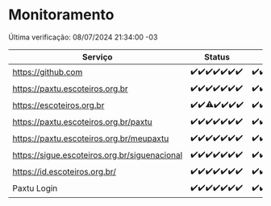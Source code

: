 # Monitoramento

Última verificação: 08/07/2024 21:34:00 -03

|Serviço|Status|Últimas 24h|
|---|---|---|
|https://github.com|<span title="2024-07-01: OK=23">✔️</span><span title="2024-07-02: OK=24">✔️</span><span title="2024-07-03: OK=24">✔️</span><span title="2024-07-04: OK=24">✔️</span><span title="2024-07-05: OK=24">✔️</span><span title="2024-07-06: OK=24">✔️</span><span title="2024-07-07: OK=23">✔️</span>|<span title="07/07/2024 21:35:00 -03 : 200">✔️</span><span title="07/07/2024 22:57:00 -03 : 200">✔️</span><span title="07/07/2024 23:30:00 -03 : 200">✔️</span><span title="08/07/2024 00:09:00 -03 : 200">✔️</span><span title="08/07/2024 01:10:00 -03 : 200">✔️</span><span title="08/07/2024 02:09:00 -03 : 200">✔️</span><span title="08/07/2024 03:11:00 -03 : 200">✔️</span><span title="08/07/2024 04:08:00 -03 : 200">✔️</span><span title="08/07/2024 05:10:00 -03 : 200">✔️</span><span title="08/07/2024 06:08:00 -03 : 200">✔️</span><span title="08/07/2024 07:08:00 -03 : 200">✔️</span><span title="08/07/2024 08:07:00 -03 : 200">✔️</span><span title="08/07/2024 09:13:00 -03 : 200">✔️</span><span title="08/07/2024 10:10:00 -03 : 200">✔️</span><span title="08/07/2024 11:07:00 -03 : 200">✔️</span><span title="08/07/2024 12:07:00 -03 : 200">✔️</span><span title="08/07/2024 13:08:00 -03 : 200">✔️</span><span title="08/07/2024 14:06:00 -03 : 200">✔️</span><span title="08/07/2024 15:09:00 -03 : 200">✔️</span><span title="08/07/2024 16:04:00 -03 : 200">✔️</span><span title="08/07/2024 17:08:00 -03 : 200">✔️</span><span title="08/07/2024 18:07:00 -03 : 200">✔️</span><span title="08/07/2024 19:07:00 -03 : 200">✔️</span><span title="08/07/2024 20:07:00 -03 : 200">✔️</span><span title="08/07/2024 21:34:00 -03 : 200">✔️</span>|
|https://paxtu.escoteiros.org.br|<span title="2024-07-01: OK=23">✔️</span><span title="2024-07-02: OK=24">✔️</span><span title="2024-07-03: OK=24">✔️</span><span title="2024-07-04: OK=24">✔️</span><span title="2024-07-05: OK=24">✔️</span><span title="2024-07-06: OK=24">✔️</span><span title="2024-07-07: OK=23">✔️</span>|<span title="07/07/2024 21:35:00 -03 : 200">✔️</span><span title="07/07/2024 22:57:00 -03 : 200">✔️</span><span title="07/07/2024 23:30:00 -03 : 200">✔️</span><span title="08/07/2024 00:09:00 -03 : 200">✔️</span><span title="08/07/2024 01:10:00 -03 : 200">✔️</span><span title="08/07/2024 02:09:00 -03 : 200">✔️</span><span title="08/07/2024 03:11:00 -03 : 200">✔️</span><span title="08/07/2024 04:08:00 -03 : 200">✔️</span><span title="08/07/2024 05:10:00 -03 : 200">✔️</span><span title="08/07/2024 06:08:00 -03 : 200">✔️</span><span title="08/07/2024 07:08:00 -03 : 200">✔️</span><span title="08/07/2024 08:07:00 -03 : 200">✔️</span><span title="08/07/2024 09:13:00 -03 : 200">✔️</span><span title="08/07/2024 10:10:00 -03 : 200">✔️</span><span title="08/07/2024 11:07:00 -03 : 200">✔️</span><span title="08/07/2024 12:07:00 -03 : 200">✔️</span><span title="08/07/2024 13:08:00 -03 : 200">✔️</span><span title="08/07/2024 14:06:00 -03 : 200">✔️</span><span title="08/07/2024 15:09:00 -03 : 200">✔️</span><span title="08/07/2024 16:04:00 -03 : 200">✔️</span><span title="08/07/2024 17:08:00 -03 : 200">✔️</span><span title="08/07/2024 18:07:00 -03 : 200">✔️</span><span title="08/07/2024 19:07:00 -03 : 200">✔️</span><span title="08/07/2024 20:07:00 -03 : 200">✔️</span><span title="08/07/2024 21:34:00 -03 : 200">✔️</span>|
|https://escoteiros.org.br|<span title="2024-07-01: OK=23">✔️</span><span title="2024-07-02: OK=24">✔️</span><span title="2024-07-03: OK=23, Falhas=1">⚠️</span><span title="2024-07-04: OK=24">✔️</span><span title="2024-07-05: OK=24">✔️</span><span title="2024-07-06: OK=24">✔️</span><span title="2024-07-07: OK=23">✔️</span>|<span title="07/07/2024 21:35:00 -03 : 200">✔️</span><span title="07/07/2024 22:57:00 -03 : 200">✔️</span><span title="07/07/2024 23:30:00 -03 : 200">✔️</span><span title="08/07/2024 00:09:00 -03 : 200">✔️</span><span title="08/07/2024 01:10:00 -03 : 200">✔️</span><span title="08/07/2024 02:09:00 -03 : 200">✔️</span><span title="08/07/2024 03:11:00 -03 : 200">✔️</span><span title="08/07/2024 04:08:00 -03 : 200">✔️</span><span title="08/07/2024 05:10:00 -03 : 200">✔️</span><span title="08/07/2024 06:08:00 -03 : 200">✔️</span><span title="08/07/2024 07:08:00 -03 : 200">✔️</span><span title="08/07/2024 08:07:00 -03 : 200">✔️</span><span title="08/07/2024 09:13:00 -03 : 200">✔️</span><span title="08/07/2024 10:10:00 -03 : 200">✔️</span><span title="08/07/2024 11:07:00 -03 : 200">✔️</span><span title="08/07/2024 12:07:00 -03 : 200">✔️</span><span title="08/07/2024 13:08:00 -03 : 200">✔️</span><span title="08/07/2024 14:06:00 -03 : 200">✔️</span><span title="08/07/2024 15:09:00 -03 : 200">✔️</span><span title="08/07/2024 16:04:00 -03 : 200">✔️</span><span title="08/07/2024 17:08:00 -03 : 200">✔️</span><span title="08/07/2024 18:07:00 -03 : 200">✔️</span><span title="08/07/2024 19:07:00 -03 : 200">✔️</span><span title="08/07/2024 20:07:00 -03 : 200">✔️</span><span title="08/07/2024 21:34:00 -03 : 200">✔️</span>|
|https://paxtu.escoteiros.org.br/paxtu|<span title="2024-07-01: OK=23">✔️</span><span title="2024-07-02: OK=24">✔️</span><span title="2024-07-03: OK=24">✔️</span><span title="2024-07-04: OK=24">✔️</span><span title="2024-07-05: OK=24">✔️</span><span title="2024-07-06: OK=24">✔️</span><span title="2024-07-07: OK=23">✔️</span>|<span title="07/07/2024 21:35:00 -03 : 200">✔️</span><span title="07/07/2024 22:57:00 -03 : 200">✔️</span><span title="07/07/2024 23:30:00 -03 : 200">✔️</span><span title="08/07/2024 00:09:00 -03 : 200">✔️</span><span title="08/07/2024 01:10:00 -03 : 200">✔️</span><span title="08/07/2024 02:09:00 -03 : 200">✔️</span><span title="08/07/2024 03:11:00 -03 : 200">✔️</span><span title="08/07/2024 04:08:00 -03 : 200">✔️</span><span title="08/07/2024 05:10:00 -03 : 200">✔️</span><span title="08/07/2024 06:08:00 -03 : 200">✔️</span><span title="08/07/2024 07:08:00 -03 : 200">✔️</span><span title="08/07/2024 08:07:00 -03 : 200">✔️</span><span title="08/07/2024 09:13:00 -03 : 200">✔️</span><span title="08/07/2024 10:10:00 -03 : 200">✔️</span><span title="08/07/2024 11:07:00 -03 : 200">✔️</span><span title="08/07/2024 12:07:00 -03 : 200">✔️</span><span title="08/07/2024 13:08:00 -03 : 200">✔️</span><span title="08/07/2024 14:06:00 -03 : 200">✔️</span><span title="08/07/2024 15:09:00 -03 : 200">✔️</span><span title="08/07/2024 16:04:00 -03 : 200">✔️</span><span title="08/07/2024 17:08:00 -03 : 0">❌</span><span title="08/07/2024 18:07:00 -03 : 200">✔️</span><span title="08/07/2024 19:07:00 -03 : 200">✔️</span><span title="08/07/2024 20:07:00 -03 : 200">✔️</span><span title="08/07/2024 21:34:00 -03 : 200">✔️</span>|
|https://paxtu.escoteiros.org.br/meupaxtu|<span title="2024-07-01: OK=23">✔️</span><span title="2024-07-02: OK=24">✔️</span><span title="2024-07-03: OK=24">✔️</span><span title="2024-07-04: OK=24">✔️</span><span title="2024-07-05: OK=24">✔️</span><span title="2024-07-06: OK=24">✔️</span><span title="2024-07-07: OK=23">✔️</span>|<span title="07/07/2024 21:35:00 -03 : 200">✔️</span><span title="07/07/2024 22:57:00 -03 : 200">✔️</span><span title="07/07/2024 23:30:00 -03 : 200">✔️</span><span title="08/07/2024 00:09:00 -03 : 200">✔️</span><span title="08/07/2024 01:10:00 -03 : 200">✔️</span><span title="08/07/2024 02:09:00 -03 : 200">✔️</span><span title="08/07/2024 03:11:00 -03 : 200">✔️</span><span title="08/07/2024 04:08:00 -03 : 200">✔️</span><span title="08/07/2024 05:10:00 -03 : 200">✔️</span><span title="08/07/2024 06:08:00 -03 : 200">✔️</span><span title="08/07/2024 07:08:00 -03 : 200">✔️</span><span title="08/07/2024 08:07:00 -03 : 200">✔️</span><span title="08/07/2024 09:13:00 -03 : 200">✔️</span><span title="08/07/2024 10:10:00 -03 : 200">✔️</span><span title="08/07/2024 11:07:00 -03 : 200">✔️</span><span title="08/07/2024 12:07:00 -03 : 200">✔️</span><span title="08/07/2024 13:08:00 -03 : 200">✔️</span><span title="08/07/2024 14:06:00 -03 : 200">✔️</span><span title="08/07/2024 15:09:00 -03 : 200">✔️</span><span title="08/07/2024 16:04:00 -03 : 200">✔️</span><span title="08/07/2024 17:08:00 -03 : 200">✔️</span><span title="08/07/2024 18:07:00 -03 : 200">✔️</span><span title="08/07/2024 19:07:00 -03 : 200">✔️</span><span title="08/07/2024 20:07:00 -03 : 200">✔️</span><span title="08/07/2024 21:34:00 -03 : 200">✔️</span>|
|https://sigue.escoteiros.org.br/siguenacional|<span title="2024-07-01: OK=23">✔️</span><span title="2024-07-02: OK=24">✔️</span><span title="2024-07-03: OK=24">✔️</span><span title="2024-07-04: OK=24">✔️</span><span title="2024-07-05: OK=24">✔️</span><span title="2024-07-06: OK=24">✔️</span><span title="2024-07-07: OK=23">✔️</span>|<span title="07/07/2024 21:35:00 -03 : 200">✔️</span><span title="07/07/2024 22:57:00 -03 : 200">✔️</span><span title="07/07/2024 23:30:00 -03 : 200">✔️</span><span title="08/07/2024 00:09:00 -03 : 200">✔️</span><span title="08/07/2024 01:10:00 -03 : 200">✔️</span><span title="08/07/2024 02:09:00 -03 : 200">✔️</span><span title="08/07/2024 03:11:00 -03 : 200">✔️</span><span title="08/07/2024 04:08:00 -03 : 200">✔️</span><span title="08/07/2024 05:10:00 -03 : 200">✔️</span><span title="08/07/2024 06:08:00 -03 : 200">✔️</span><span title="08/07/2024 07:08:00 -03 : 200">✔️</span><span title="08/07/2024 08:07:00 -03 : 200">✔️</span><span title="08/07/2024 09:13:00 -03 : 200">✔️</span><span title="08/07/2024 10:10:00 -03 : 200">✔️</span><span title="08/07/2024 11:07:00 -03 : 200">✔️</span><span title="08/07/2024 12:07:00 -03 : 200">✔️</span><span title="08/07/2024 13:08:00 -03 : 200">✔️</span><span title="08/07/2024 14:06:00 -03 : 200">✔️</span><span title="08/07/2024 15:09:00 -03 : 200">✔️</span><span title="08/07/2024 16:04:00 -03 : 200">✔️</span><span title="08/07/2024 17:08:00 -03 : 200">✔️</span><span title="08/07/2024 18:07:00 -03 : 200">✔️</span><span title="08/07/2024 19:07:00 -03 : 200">✔️</span><span title="08/07/2024 20:07:00 -03 : 200">✔️</span><span title="08/07/2024 21:34:00 -03 : 200">✔️</span>|
|https://id.escoteiros.org.br/|<span title="2024-07-01: OK=23">✔️</span><span title="2024-07-02: OK=24">✔️</span><span title="2024-07-03: OK=24">✔️</span><span title="2024-07-04: OK=24">✔️</span><span title="2024-07-05: OK=24">✔️</span><span title="2024-07-06: OK=24">✔️</span><span title="2024-07-07: OK=23">✔️</span>|<span title="07/07/2024 21:35:00 -03 : 200">✔️</span><span title="07/07/2024 22:57:00 -03 : 200">✔️</span><span title="07/07/2024 23:30:00 -03 : 200">✔️</span><span title="08/07/2024 00:09:00 -03 : 200">✔️</span><span title="08/07/2024 01:10:00 -03 : 200">✔️</span><span title="08/07/2024 02:09:00 -03 : 200">✔️</span><span title="08/07/2024 03:11:00 -03 : 200">✔️</span><span title="08/07/2024 04:08:00 -03 : 200">✔️</span><span title="08/07/2024 05:10:00 -03 : 200">✔️</span><span title="08/07/2024 06:08:00 -03 : 200">✔️</span><span title="08/07/2024 07:08:00 -03 : 200">✔️</span><span title="08/07/2024 08:07:00 -03 : 200">✔️</span><span title="08/07/2024 09:13:00 -03 : 200">✔️</span><span title="08/07/2024 10:10:00 -03 : 200">✔️</span><span title="08/07/2024 11:07:00 -03 : 200">✔️</span><span title="08/07/2024 12:07:00 -03 : 200">✔️</span><span title="08/07/2024 13:08:00 -03 : 200">✔️</span><span title="08/07/2024 14:06:00 -03 : 200">✔️</span><span title="08/07/2024 15:09:00 -03 : 200">✔️</span><span title="08/07/2024 16:04:00 -03 : 200">✔️</span><span title="08/07/2024 17:08:00 -03 : 200">✔️</span><span title="08/07/2024 18:07:00 -03 : 200">✔️</span><span title="08/07/2024 19:07:00 -03 : 200">✔️</span><span title="08/07/2024 20:07:00 -03 : 200">✔️</span><span title="08/07/2024 21:34:00 -03 : 200">✔️</span>|
|Paxtu Login|<span title="2024-07-01: OK=23">✔️</span><span title="2024-07-02: OK=24">✔️</span><span title="2024-07-03: OK=24">✔️</span><span title="2024-07-04: OK=24">✔️</span><span title="2024-07-05: OK=24">✔️</span><span title="2024-07-06: OK=24">✔️</span><span title="2024-07-07: OK=23">✔️</span>|<span title="07/07/2024 21:35:00 -03 : 200">✔️</span><span title="07/07/2024 22:57:00 -03 : 200">✔️</span><span title="07/07/2024 23:30:00 -03 : 200">✔️</span><span title="08/07/2024 00:09:00 -03 : 200">✔️</span><span title="08/07/2024 01:10:00 -03 : 200">✔️</span><span title="08/07/2024 02:09:00 -03 : 200">✔️</span><span title="08/07/2024 03:11:00 -03 : 200">✔️</span><span title="08/07/2024 04:08:00 -03 : 200">✔️</span><span title="08/07/2024 05:10:00 -03 : 200">✔️</span><span title="08/07/2024 06:08:00 -03 : 200">✔️</span><span title="08/07/2024 07:08:00 -03 : 200">✔️</span><span title="08/07/2024 08:07:00 -03 : 200">✔️</span><span title="08/07/2024 09:13:00 -03 : 200">✔️</span><span title="08/07/2024 10:10:00 -03 : 200">✔️</span><span title="08/07/2024 11:07:00 -03 : 200">✔️</span><span title="08/07/2024 12:07:00 -03 : 200">✔️</span><span title="08/07/2024 13:08:00 -03 : 200">✔️</span><span title="08/07/2024 14:06:00 -03 : 200">✔️</span><span title="08/07/2024 15:09:00 -03 : 200">✔️</span><span title="08/07/2024 16:04:00 -03 : 200">✔️</span><span title="08/07/2024 17:08:00 -03 : 200">✔️</span><span title="08/07/2024 18:07:00 -03 : 200">✔️</span><span title="08/07/2024 19:07:00 -03 : 200">✔️</span><span title="08/07/2024 20:07:00 -03 : 200">✔️</span><span title="08/07/2024 21:34:00 -03 : 200">✔️</span>|
